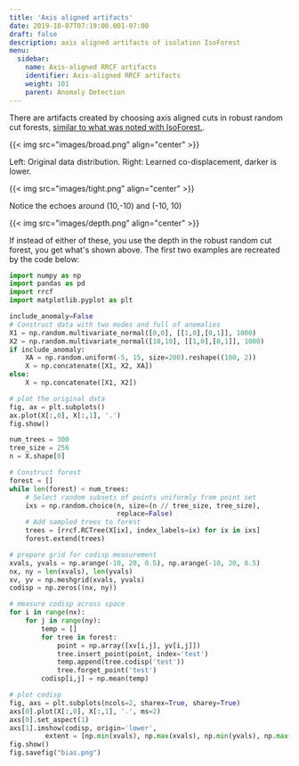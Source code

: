```yaml
---
title: 'Axis aligned artifacts'
date: 2019-10-07T07:19:00.001-07:00
draft: false
description: axis aligned artifacts of isolation IsoForest
menu:
  sidebar:
    name: Axis-aligned RRCF artifacts
    identifier: Axis-aligned RRCF artifacts
    weight: 101
    parent: Anomaly Detection
---
```

There are artifacts created by choosing axis aligned cuts in robust random cut forests, [similar to what was noted with IsoForest.](https://arxiv.org/abs/1811.02141).

{{< img src="images/broad.png" align="center" >}}

Left: Original data distribution. Right: Learned co-displacement, darker is lower.

{{< img src="images/tight.png" align="center" >}}


Notice the echoes around (10,-10) and (-10, 10)

{{< img src="images/depth.png" align="center" >}}


If instead of either of these, you use the depth in the robust random cut forest, you get what's shown above. The first two examples are recreated by the code below:

```py
import numpy as np
import pandas as pd
import rrcf
import matplotlib.pyplot as plt

include_anomaly=False
# Construct data with two modes and full of anomalies
X1 = np.random.multivariate_normal([0,0], [[1,0],[0,1]], 1000)
X2 = np.random.multivariate_normal([10,10], [[1,0],[0,1]], 1000)
if include_anomaly:
    XA = np.random.uniform(-5, 15, size=200).reshape((100, 2))
    X = np.concatenate([X1, X2, XA])
else:
    X = np.concatenate([X1, X2])

# plot the original data
fig, ax = plt.subplots()
ax.plot(X[:,0], X[:,1], '.')
fig.show()

num_trees = 300
tree_size = 256
n = X.shape[0]

# Construct forest
forest = []
while len(forest) < num_trees:
    # Select random subsets of points uniformly from point set
    ixs = np.random.choice(n, size=(n // tree_size, tree_size),
                           replace=False)
    # Add sampled trees to forest
    trees = [rrcf.RCTree(X[ix], index_labels=ix) for ix in ixs]
    forest.extend(trees)

# prepare grid for codisp measurement
xvals, yvals = np.arange(-10, 20, 0.5), np.arange(-10, 20, 0.5)
nx, ny = len(xvals), len(yvals)
xv, yv = np.meshgrid(xvals, yvals)
codisp = np.zeros((nx, ny))

# measure codisp across space
for i in range(nx):
    for j in range(ny):
        temp = []
        for tree in forest:
            point = np.array([xv[i,j], yv[i,j]])
            tree.insert_point(point, index='test')
            temp.append(tree.codisp('test'))
            tree.forget_point('test')
        codisp[i,j] = np.mean(temp)

# plot codisp
fig, axs = plt.subplots(ncols=2, sharex=True, sharey=True)
axs[0].plot(X[:,0], X[:,1], '.', ms=2)
axs[0].set_aspect(1)
axs[1].imshow(codisp, origin='lower',
         extent = [np.min(xvals), np.max(xvals), np.min(yvals), np.max(yvals)])
fig.show()
fig.savefig("bias.png")
```
